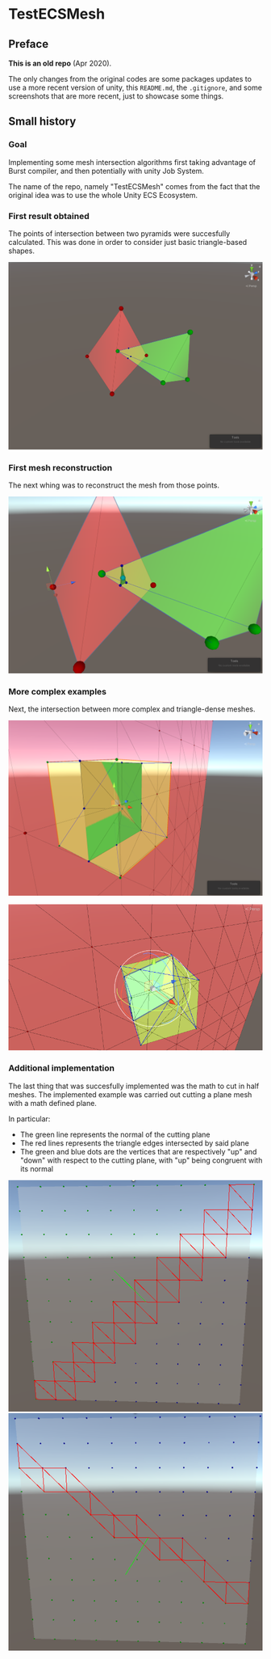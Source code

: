 # TestECSMesh

## Preface

**This is an old repo** (Apr 2020).

The only changes from the original codes are
some packages updates to use a more recent version of unity,
this `README.md`,
the `.gitignore`,
and some screenshots that are more recent, just to showcase some things.


## Small history

### Goal

Implementing some mesh intersection algorithms first taking advantage of Burst compiler, and then potentially with unity Job System.

The name of the repo, namely "TestECSMesh" comes from the fact that the original idea was to use the whole Unity ECS Ecosystem.  

### First result obtained

The points of intersection between two pyramids were succesfully calculated.
This was done in order to consider just basic triangle-based shapes.

![pyr_1](docs/pyramids_intersection_1.png)

### First mesh reconstruction

The next whing was to reconstruct the mesh from those points.

![pyr_2](docs/pyramids_intersection_2.png)

### More complex examples

Next, the intersection between more complex and triangle-dense meshes.


![cube_plane_1](docs/cube_plane_intersection_1.png)

![cube_plane_2](docs/cube_plane_intersection_2.png)


### Additional implementation

The last thing that was succesfully implemented was the math to 
cut in half meshes.
The implemented example was carried out cutting a plane mesh with a math defined plane.

In particular:
- The green line represents the normal of the cutting plane
- The red lines represents the triangle edges intersected by said plane
- The green and blue dots are the vertices that are respectively
"up" and "down" with respect to the cutting plane, with "up" being congruent with its normal

![plane_cut](docs/plane_cutting_example_1.png)
![plane_cut](docs/plane_cutting_example_2.png)

